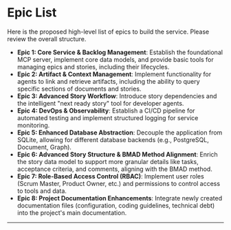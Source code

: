 # Epic List

Here is the proposed high-level list of epics to build the service. Please review the overall structure.

* **Epic 1: Core Service & Backlog Management**: Establish the foundational MCP server, implement core data models, and provide basic tools for managing epics and stories, including their lifecycles.
* **Epic 2: Artifact & Context Management**: Implement functionality for agents to link and retrieve artifacts, including the ability to query specific sections of documents and stories.
* **Epic 3: Advanced Story Workflow**: Introduce story dependencies and the intelligent "next ready story" tool for developer agents.
* **Epic 4: DevOps & Observability**: Establish a CI/CD pipeline for automated testing and implement structured logging for service monitoring.
*   **Epic 5: Enhanced Database Abstraction**: Decouple the application from SQLite, allowing for different database backends (e.g., PostgreSQL, Document, Graph).
*   **Epic 6: Advanced Story Structure & BMAD Method Alignment**: Enrich the story data model to support more granular details like tasks, acceptance criteria, and comments, aligning with the BMAD method.
*   **Epic 7: Role-Based Access Control (RBAC)**: Implement user roles (Scrum Master, Product Owner, etc.) and permissions to control access to tools and data.
*   **Epic 8: Project Documentation Enhancements**: Integrate newly created documentation files (configuration, coding guidelines, technical debt) into the project's main documentation.

---
